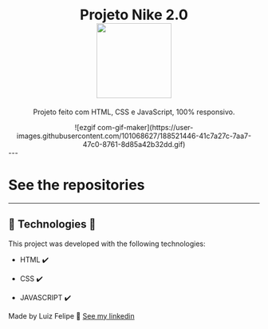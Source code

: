 
<h1 align="center">
<br>
    Projeto Nike 2.0
<br>
      <img src="./img/nike.png" width="150px" align="center">
</h1>

<p align="center">Projeto feito com HTML, CSS e JavaScript, 100% responsivo.</p>

<div align="center">
![ezgif com-gif-maker](https://user-images.githubusercontent.com/101068627/188521446-41c7a27c-7aa7-47c0-8761-8d85a42b32dd.gif)
</div>
---

# See the repositories

---

## 🚀 Technologies 🚀

This project was developed with the following technologies:

- HTML ✔️

- CSS ✔️

- JAVASCRIPT ✔️

Made by Luiz Felipe 👋 [See my linkedin](https://www.linkedin.com/in/luizzfelippe66/)
<br>
